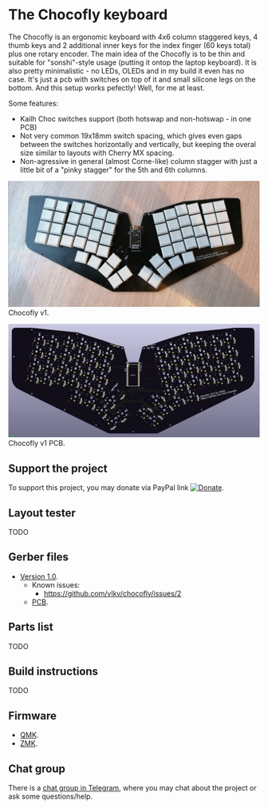 # The Chocofly keyboard

The Chocofly is an ergonomic keyboard with 4x6 column staggered keys,
4 thumb keys and 2 additional inner keys for the index finger (60 keys total) plus one rotary encoder.
The main idea of the Chocofly is to be thin and suitable for "sonshi"-style usage (putting it ontop the laptop keyboard). It is also pretty minimalistic - no LEDs, OLEDs and in my build it even has no case. It's just a pcb with switches on top of it and small silicone legs on the bottom. And this setup works pefectly! Well, for me at least.

Some features:
- Kailh Choc switches support (both hotswap and non-hotswap - in one PCB)
- Not very common 19x18mm switch spacing, which gives even gaps between the switches horizontally and vertically,
  but keeping the overal size similar to layouts with Cherry MX spacing.
- Non-agressive in general (almost Corne-like) column stagger with just a little bit of a "pinky stagger" for the 5th and 6th columns.

![The Chocofly keyboard v1](/images/chocofly_v1-0.jpg)
Chocofly v1.

![The Chocofly keyboard v1 PCB](/images/chocofly_pcb_v1-0.jpg)
Chocofly v1 PCB.


## Support the project

To support this project, you may donate via PayPal link [![Donate](https://img.shields.io/badge/Donate-PayPal-green.svg)](https://www.paypal.com/cgi-bin/webscr?cmd=_s-xclick&hosted_button_id=99MYK4CNR8DP2).


## Layout tester

TODO


## Gerber files

* [Version 1.0](https://github.com/vlkv/chocofly/tree/v1.0).
  * Known issues:
    * https://github.com/vlkv/chocofly/issues/2
  * [PCB](https://github.com/vlkv/chocofly/blob/v1.0/pcb/chocofly_v1_0_pcb.zip).


## Parts list

TODO


## Build instructions

TODO


## Firmware

* [QMK](https://github.com/vlkv/qmk_firmware/tree/master/keyboards/chocofly).
* [ZMK](https://github.com/vlkv/chocofly-zmk-config).


## Chat group

There is a [chat group in Telegram](https://t.me/avalanche_kb), where you may chat about the project or ask some questions/help.

